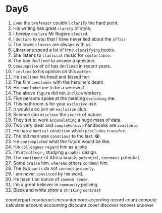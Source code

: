 # Day6

1. `Even` the `professor` couldn't `clarify` the hard point.
2. His writing has great `clarity` of style.
3. I _hereby_ `declare` Mr Rogers `elected`.
4. I `declare` to you that I have never lied about the `affair`
5. The lower `classes` are always with us.
6. Librarians spend a lot of time `classifying` books.
7. She listens to `classical` music for `comfortable`.
8. The boy `declined` to answer a question.
9. `Consumption` of oil has `declined` in recent years.
10. I `incline` to his opinion on this `matter`.
11. He `inclined` his head and kissed her.
12. The film `concludes` with the heroine's death.
13. He `concluded` me to be a werewolf.
14. The above `figure` did not `include` workers.
15. Five persons spoke at the meeting `excluding` me.
16. This bathroom is for your `exclusive` use.
17. It would also join an `exclusive` club.
18. Science can `disclose` the `secret` of nature.
19. They set to work `accumulating` a huge mass of data.
20. Two very clear and `comprehensive` handbooks are `available`.
21. He has a `medical` `condition` which `precludes` `transfer`.
22. The old man was `conscious` to the last. 😭
23. He `contemplated` what the future would be like.
24. His `colleagues` `regard` him as a joke
25. I'm at `college` , studying `graphic` design.
26. The `continent` of Africa boasts `potential`, `enormous` potential.
27. Some `praise` him, `whereas` others `condemn` him.
28. The two `parts` do not `connect` `properly`.
29. I am never `convinced` by his word.
30. He hasn't an ounce of `common sense`.
31. I'm a great believer in `community` policing.
32. Black and white show a `striking` `contrast`


counterpart
counteract
encounter
core
according
record
count
compute
calculate
account
accounting
discount
cover
discover
recover
uncover

<ClickAble />